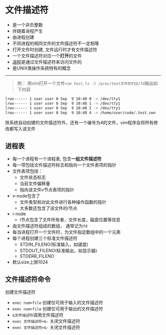 # 文件描述符

- 是一个非负整数
- 伴随着进程产生
- 由进程创建
- 不同进程的相同文件的文件描述符不一定相等
- 打开文件时创建, 文件运行时才有文件描述符
- 一个文件描述符对应一个**打开**的文件
- [进程](进程.md)是通过文件描述符来访问文件的
- 是UNIX类操作系统特有的概念

***

> 例： 用vim打开一个文件`vim test`, `ls -l /proc/test文件的PID/fd`输出如下内容

```bash
lrwx------ 1 user user 0 Sep  9 10:48 0 -> /dev/tty1
lrwx------ 1 user user 0 Sep  9 10:48 1 -> /dev/tty1
lrwx------ 1 user user 0 Sep  9 10:48 2 -> /dev/tty1
lrwx------ 1 user user 0 Sep  9 10:48 4 -> /home/user/code/.test.swn
```

  除系统自动创建的文件描述符外，还有一个编号为4的文件，vim程序会将所有修改都写入该文件

## 进程表

- 每一个进程有一个进程表, 包含**一组文件描述符**
- 每一项包括文件描述符标志和指向一个文件表项的指针
- 文件表项包括：
  - 文件状态标志
  - 当前文件偏移量
  - 指向该文件v节点表项的指针
- v-node包含了
  - 文件类型和对此文件进行各种操作函数的指针
  - 大多数还包含了该文件的i节点
- i-node
  - i节点包含了文件所有者，文件长度，磁盘位置等信息
- 由文件描述符组成的数组， 通常记为`fd`
- 每当进程打开一个文件时，为文件指定数组中的一个元素
- 每个进程创建三个标准文件描述符
  - STDIN_FILENO(标准输入，如键盘)
  - STDOUT_FILENO(标准输出，如显示器)
  - STDERR_FILENO
- 默认size上限1024

## 文件描述符命令

创建文件描述符

- `exec num<file` 创建仅可用于输入的文件描述符
- `exec num>file` 创建仅可用于输出的文件描述符
- `&文件描述符`调用文件描述符
- `exec 文件描述符<&-` 关闭文件描述符
- `exec 文件描述符>&-` 关闭文件描述符
